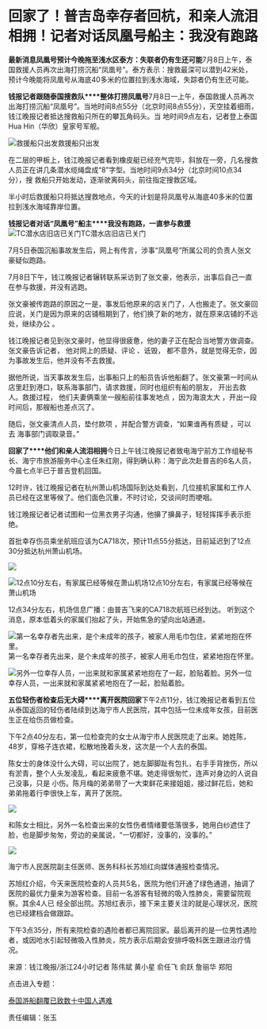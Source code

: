 # 回家了！普吉岛幸存者回杭，和亲人流泪相拥！记者对话凤凰号船主：我没有跑路

**最新消息****凤凰号预计今晚拖至浅水区****泰方：失联者仍有生还可能**7月8日上午，泰国救援人员再次出海打捞沉船“凤凰号”。泰方表示：搜救最深可以潜到42米处，
预计今晚能将凤凰号从海底40多米的位置拉到浅水海域，失踪者仍有生还可能。

**钱报记者跟随泰国搜救队****整体打捞凤凰号**7月8日一上午，泰国救援人员再次出海打捞沉船“凤凰号”。当地时间8点55分（北京时间8点55分），天空挂着细雨，钱江晚报记者抵达搜救船只所在的攀瓦角码头。当
地时间9点左右，记者登上泰国Hua Hin（华欣）皇家号军舰。

![救援船只出发](http://n.sinaimg.cn/news/crawl/162/w550h412/20180708/PuZZ-hezpzwt5880702.jpg)救援船只出发

在二层的甲板上，钱江晚报记者看到橡皮艇已经充气完毕，斜放在一旁，几名搜救人员正在讲几条潜水缆绳盘成“8”字型。当地时间9点34分（北京时间10点34分），搜
救船只开始发动，逐渐驶离码头，前往指定搜救区域。

半小时后救援船只将抵达搜救地点，今天的计划是将凤凰号从海底40多米的位置拉到浅水海域靠岸位置。

**钱报记者对话“凤凰号”船主****我没有跑路，一直参与救援**![TC潜水店旧店已关门](http://n.sinaimg.cn/news/crawl/398/w537h661/20180708/pAa9-hezpzwt5880763.jpg)TC潜水店旧店已关门

7月5日泰国沉船事故发生后，网上有传言，涉事“凤凰号”所属公司的负责人张文豪疑似跑路。

7月8日下午，钱江晚报记者辗转联系采访到了张文豪，他表示，出事后自己一直在参与救援，并没有逃跑。

张文豪被传跑路的原因之一是，事发后他原来的店关门了，人也搬走了。张文豪回应说，关门是因为原来的店铺租期到了，他们换了新的地方，就在原来店铺的不远处，继续办公
。

钱江晚报记者见到张文豪时，他显得很疲惫，他的妻子正在配合当地警方做调查。张文豪告诉记者， 他对网上的质疑、评论 、诋毁，
都不意外，就是觉得无奈，因为事故发生后，他并没有不去救援。

据他所说，当天事故发生后，出事船只上的船员告诉他船翻了。张文豪第一时间从店里赶到港口，联系海事部门，请求救援，同时也组织有船的朋友， 开出去救人。救援过程，
他们夫妻俩乘坐一艘船前往事发地点 ，因为海浪太大 ，开出一段时间后，那艘船也差点沉了。

随后，张文豪清点人员，垫付款项 ，并配合警方调查，“如果谁再有质疑 ，可以去 海事部门调取录音。”

**回家了****他们和亲人流泪相拥**今日上午钱江晚报记者致电海宁前方工作组秘书长、海宁市旅游服务中心主任朱红刚，得到确认称：海宁此次赴普吉的6名人员，今晨七点半已于普吉登机回国。

12时许，钱江晚报记者在杭州萧山机场国际到达处看到，几位接机家属和工作人员已经在这里等候了。他们面色沉重，不时讨论，交谈间时而哽咽。

钱江晚报记者记者试图和一位黑衣男子沟通，他擤了擤鼻子，轻轻挥挥手表示拒绝。

首批幸存伤员乘坐航班应该为CA718次，预计11点55分抵达，目前延迟到了12点30分抵达杭州萧山机场。

![](http://n.sinaimg.cn/news/crawl/162/w550h412/20180708/Wjwl-hezpzwt5880808.jpg)

![12点10分左右，有家属已经等候在萧山机场](http://n.sinaimg.cn/news/crawl/60/w550h310/20180708/EBmK-hezpzwt5880856.jpg)12点10分左右，有家属已经等候在萧山机场

12点34分左右，机场信息广播：由普吉飞来的CA718次航班已经到达。 听到这个消息，原本低着头的家属们抬起了头，开始焦急的望向出站通道。

![第一名幸存者先出来，是个未成年的孩子，被家人用毛巾包住，紧紧地抱在怀里。](http://n.sinaimg.cn/news/crawl/483/w550h733/20180708/k0ba-hezpzwt5880915.jpg)第一名幸存者先出来，是个未成年的孩子，被家人用毛巾包住，紧紧地抱在怀里。

![另外一位幸存人员，一出来就和家属紧紧地抱在了一起，脸贴着脸。](http://n.sinaimg.cn/news/crawl/483/w550h733/20180708/_XHf-hezpzwt5880940.jpg)另外一位幸存人员，一出来就和家属紧紧地抱在了一起，脸贴着脸。

**五位轻伤者检查后无大碍****离开医院回家**下午2点11分，钱江晚报记者看到五位从泰国返回的轻伤者陆续到达海宁市人民医院，其中包括一位未成年女孩，目前医生正在给伤员做检查。

下午2点40分左右，第一位检查完的女士从海宁市人民医院走了出来。她姓陈，48岁，穿格子连衣裙，松散地挽着头发，这次是一个人去的泰国。

陈女士的身体没什么大碍，可以出院了，她左脚脚趾有包扎，右手手背挫伤，所以有淤青，整个人头发凌乱，看起来疲惫不堪。她走得很匆忙，连声对身边的人说自己没事，只是
小伤。陈月梅的弟弟带了一大束鲜花来接姐姐，接过鲜花后，她和弟弟拖着行李很快上车，离开了医院。

![](http://n.sinaimg.cn/news/crawl/162/w550h412/20180708/O6yE-hezpzwt5881004.jpg)

和陈女士相比，另外一名检查出来的女性伤者情绪要低落很多，她用白纱遮住了脸，也是脚步匆匆，旁边的亲属说，“一切都好，没事的，没事的。”

![](http://n.sinaimg.cn/news/crawl/704/w392h312/20180708/rk_p-hezpzwt5881020.jpg)

海宁市人民医院副主任医师、医务科科长苏旭红向媒体通报检查情况。

苏旭红介绍，今天来医院检查的人员共5名，医院为他们开通了绿色通道，抽调了医院的最优力量来为游客检查。目前一名游客有轻微的吸入性肺炎，需要留院观察。其余4人已
经全部出院。苏旭红表示，接下来主要关注的就是心理状况，医院也已经建档会做跟踪。

下午3点35分，所有来院检查的遇险者都已离院回家。最后离开的是一位男性遇险者，或因呛水引起轻微吸入性肺炎，院方表示后期会安排呼吸科医生跟进治疗情况。

来源：钱江晚报/浙江24小时记者 陈伟斌 黄小星 俞任飞 俞跃 詹丽华 郑阳

点击进入专题：

[泰国游船翻覆已致数十中国人遇难](http://news.sina.cn/zt_d/youchuan0705)

责任编辑：张玉

